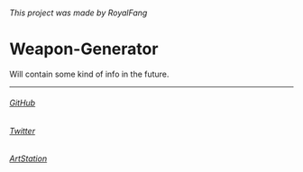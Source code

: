 ###### This project was made by RoyalFang
# Weapon-Generator

Will contain some kind of info in the future.

---
###### [GitHub](https://github.com/GAMihov18)
###### [Twitter](https://twitter.com/TheRoyalFang)
###### [ArtStation](https://www.artstation.com/royalfang)